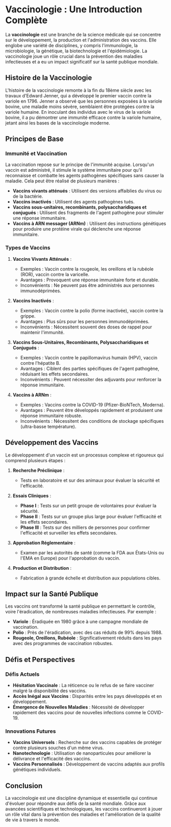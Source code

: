 # Vaccinologie : Une Introduction Complète

La **vaccinologie** est une branche de la science médicale qui se concentre sur le développement, la production et l'administration des vaccins. Elle englobe une variété de disciplines, y compris l'immunologie, la microbiologie, la génétique, la biotechnologie et l'épidémiologie. La vaccinologie joue un rôle crucial dans la prévention des maladies infectieuses et a eu un impact significatif sur la santé publique mondiale.

## Histoire de la Vaccinologie

L'histoire de la vaccinologie remonte à la fin du 18ème siècle avec les travaux d'Edward Jenner, qui a développé le premier vaccin contre la variole en 1796. Jenner a observé que les personnes exposées à la variole bovine, une maladie moins sévère, semblaient être protégées contre la variole humaine. En inoculant des individus avec le virus de la variole bovine, il a pu démontrer une immunité efficace contre la variole humaine, jetant ainsi les bases de la vaccinologie moderne.

## Principes de Base

### Immunité et Vaccination

La vaccination repose sur le principe de l'immunité acquise. Lorsqu'un vaccin est administré, il stimule le système immunitaire pour qu'il reconnaisse et combatte les agents pathogènes spécifiques sans causer la maladie. Cela peut être réalisé de plusieurs manières :

- **Vaccins vivants atténués** : Utilisent des versions affaiblies du virus ou de la bactérie.
- **Vaccins inactivés** : Utilisent des agents pathogènes tués.
- **Vaccins sous-unitaires, recombinants, polysaccharidiques et conjugués** : Utilisent des fragments de l'agent pathogène pour stimuler une réponse immunitaire.
- **Vaccins à ARN messager (ARNm)** : Utilisent des instructions génétiques pour produire une protéine virale qui déclenche une réponse immunitaire.

### Types de Vaccins

1. **Vaccins Vivants Atténués** :
   - Exemples : Vaccin contre la rougeole, les oreillons et la rubéole (ROR), vaccin contre la varicelle.
   - Avantages : Provoquent une réponse immunitaire forte et durable.
   - Inconvénients : Ne peuvent pas être administrés aux personnes immunodéprimées.

2. **Vaccins Inactivés** :
   - Exemples : Vaccin contre la polio (forme inactivée), vaccin contre la grippe.
   - Avantages : Plus sûrs pour les personnes immunodéprimées.
   - Inconvénients : Nécessitent souvent des doses de rappel pour maintenir l'immunité.

3. **Vaccins Sous-Unitaires, Recombinants, Polysaccharidiques et Conjugués** :
   - Exemples : Vaccin contre le papillomavirus humain (HPV), vaccin contre l'hépatite B.
   - Avantages : Ciblent des parties spécifiques de l'agent pathogène, réduisant les effets secondaires.
   - Inconvénients : Peuvent nécessiter des adjuvants pour renforcer la réponse immunitaire.

4. **Vaccins à ARNm** :
   - Exemples : Vaccins contre la COVID-19 (Pfizer-BioNTech, Moderna).
   - Avantages : Peuvent être développés rapidement et produisent une réponse immunitaire robuste.
   - Inconvénients : Nécessitent des conditions de stockage spécifiques (ultra-basse température).

## Développement des Vaccins

Le développement d'un vaccin est un processus complexe et rigoureux qui comprend plusieurs étapes :

1. **Recherche Préclinique** :
   - Tests en laboratoire et sur des animaux pour évaluer la sécurité et l'efficacité.

2. **Essais Cliniques** :
   - **Phase I** : Tests sur un petit groupe de volontaires pour évaluer la sécurité.
   - **Phase II** : Tests sur un groupe plus large pour évaluer l'efficacité et les effets secondaires.
   - **Phase III** : Tests sur des milliers de personnes pour confirmer l'efficacité et surveiller les effets secondaires.

3. **Approbation Réglementaire** :
   - Examen par les autorités de santé (comme la FDA aux États-Unis ou l'EMA en Europe) pour l'approbation du vaccin.

4. **Production et Distribution** :
   - Fabrication à grande échelle et distribution aux populations cibles.

## Impact sur la Santé Publique

Les vaccins ont transformé la santé publique en permettant le contrôle, voire l'éradication, de nombreuses maladies infectieuses. Par exemple :

- **Variole** : Éradiquée en 1980 grâce à une campagne mondiale de vaccination.
- **Polio** : Près de l'éradication, avec des cas réduits de 99% depuis 1988.
- **Rougeole, Oreillons, Rubéole** : Significativement réduits dans les pays avec des programmes de vaccination robustes.

## Défis et Perspectives

### Défis Actuels

- **Hésitation Vaccinale** : La réticence ou le refus de se faire vacciner malgré la disponibilité des vaccins.
- **Accès Inégal aux Vaccins** : Disparités entre les pays développés et en développement.
- **Émergence de Nouvelles Maladies** : Nécessité de développer rapidement des vaccins pour de nouvelles infections comme le COVID-19.

### Innovations Futures

- **Vaccins Universels** : Recherche sur des vaccins capables de protéger contre plusieurs souches d'un même virus.
- **Nanotechnologie** : Utilisation de nanoparticules pour améliorer la délivrance et l'efficacité des vaccins.
- **Vaccins Personnalisés** : Développement de vaccins adaptés aux profils génétiques individuels.

## Conclusion

La vaccinologie est une discipline dynamique et essentielle qui continue d'évoluer pour répondre aux défis de la santé mondiale. Grâce aux avancées scientifiques et technologiques, les vaccins continueront à jouer un rôle vital dans la prévention des maladies et l'amélioration de la qualité de vie à travers le monde.